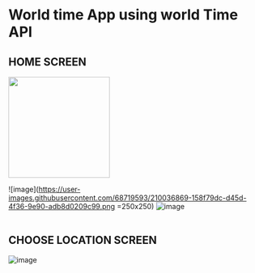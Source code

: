 # World time App using world Time API
## HOME SCREEN
<img src="[https://camo.githubusercontent.com/...](https://user-images.githubusercontent.com/68719593/210036869-158f79dc-d45d-4f36-9e90-adb8d0209c99.png)" width="200" height="200" />

![image](https://user-images.githubusercontent.com/68719593/210036869-158f79dc-d45d-4f36-9e90-adb8d0209c99.png =250x250)
![image](https://user-images.githubusercontent.com/68719593/210035707-01f8a097-cb9d-41c9-b702-f0799602fdc2.png)
<br>
<br>
 ## CHOOSE LOCATION SCREEN
![image](https://user-images.githubusercontent.com/68719593/210035733-9ad0df1c-fb74-4187-aeb0-44bd345419e8.png)

